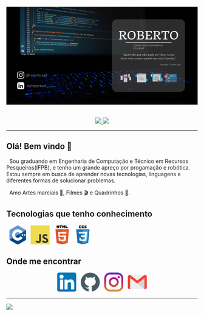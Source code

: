 <p align='center'>
<img src="https://github.com/roberto967/roberto967/blob/main/imgs/Header_Roberto.png?raw=true" title="Painel">&nbsp;&nbsp;
</p>

<p align="center">
  <a href="https://github.com/roberto967">
    <img height="160em" src="https://github-readme-stats.vercel.app/api?username=roberto967&theme=tokyonight&show_icons=true&include_all_commits=true&count_private=false" />
    <img height="110em" src="https://github-readme-stats.vercel.app/api/top-langs/?username=roberto967&theme=tokyonight&layout=compact&langs_count=6" />
  </a>
</p>

---

## Olá! Bem vindo 👋

<p>
  &nbsp;
  Sou graduando em Engenharia de Computação e Técnico em Recursos Pesqueiros(IFPB), e tenho um grande apreço por progamação e robótica. Estou sempre em busca de aprender novas tecnologias, linguagens e diferentes formas de solucionar problemas.
</p>
  
<p>
  &nbsp;
  Amo Artes marciais 🥋, Filmes 🎬 e Quadrinhos 📔.
</p>

## Tecnologias que tenho conhecimento

<p>
  &nbsp;
  <img height="50" src="https://github.com/roberto967/roberto967/blob/main/imgs/cpp.png?raw=true" onclick="return false" title="C++">&nbsp;&nbsp;
  <img height="50" src="https://github.com/roberto967/roberto967/blob/main/imgs/javascript.png?raw=true" title="JavaScript">&nbsp;
  <img height="50" src="https://github.com/roberto967/roberto967/blob/main/imgs/html.png?raw=true" title="HTML5">
  <img height="50" src="https://github.com/roberto967/roberto967/blob/main/imgs/css.png?raw=true" title="CSS3">
</p>

## Onde me encontrar

<p align="center">
  <a href="https://www.linkedin.com/in/robertoof/"><img height="50" src="https://github.com/roberto967/roberto967/blob/main/imgs/linkedin.png?raw=true" title="Linkedin"></a>&nbsp;&nbsp;
  <a href="https://github.com/roberto967"><img height="50" src="https://github.com/roberto967/roberto967/blob/main/imgs/github.png?raw=true" title="Github"></a>&nbsp;&nbsp;
  <a href="https://www.instagram.com/roberto.ex3/"><img height="50" src="https://github.com/roberto967/roberto967/blob/main/imgs/instagram.png?raw=true" title="Instagram"></a>&nbsp;&nbsp;
  <a href="mailto:robertoo.jof@gmail.com"><img height="50" src="https://github.com/roberto967/roberto967/blob/main/imgs/gmail.png?raw=true" title="Mail"></a>
</p>

---
![](https://komarev.com/ghpvc/?username=roberto967&color=456fb5&style=flat)

